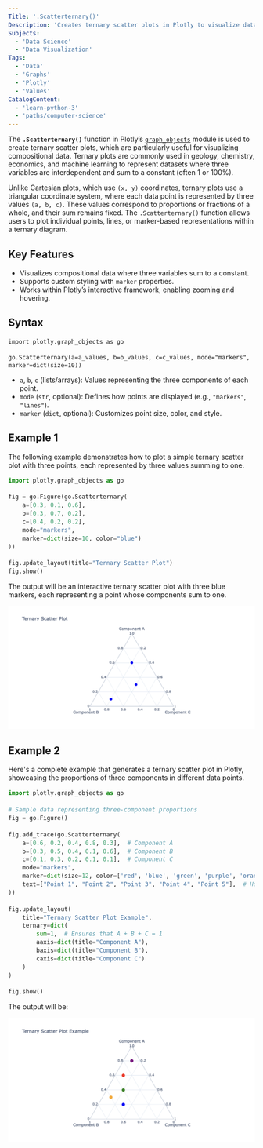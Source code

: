 ```yaml
---
Title: '.Scatterternary()'
Description: 'Creates ternary scatter plots in Plotly to visualize data with three components that sum to a constant.'
Subjects:
  - 'Data Science'
  - 'Data Visualization'
Tags:
  - 'Data'
  - 'Graphs'
  - 'Plotly'
  - 'Values'
CatalogContent:
  - 'learn-python-3'
  - 'paths/computer-science'
---
```


The **`.Scatterternary()`** function in Plotly’s [`graph_objects`](https://www.codecademy.com/resources/docs/plotly/graph-objects) module is used to create ternary scatter plots, which are particularly useful for visualizing compositional data. Ternary plots are commonly used in geology, chemistry, economics, and machine learning to represent datasets where three variables are interdependent and sum to a constant (often 1 or 100%).

Unlike Cartesian plots, which use `(x, y)` coordinates, ternary plots use a triangular coordinate system, where each data point is represented by three values `(a, b, c)`. These values correspond to proportions or fractions of a whole, and their sum remains fixed. The `.Scatterternary()` function allows users to plot individual points, lines, or marker-based representations within a ternary diagram.

## Key Features

- Visualizes compositional data where three variables sum to a constant.
- Supports custom styling with `marker` properties.
- Works within Plotly’s interactive framework, enabling zooming and hovering.

## Syntax

```pseudo
import plotly.graph_objects as go

go.Scatterternary(a=a_values, b=b_values, c=c_values, mode="markers", marker=dict(size=10))
```

- `a`, `b`, `c` (lists/arrays): Values representing the three components of each point.
- `mode` (`str`, optional): Defines how points are displayed (e.g., `"markers"`, `"lines"`).
- `marker` (`dict`, optional): Customizes point size, color, and style.

## Example 1

The following example demonstrates how to plot a simple ternary scatter plot with three points, each represented by three values summing to one.

```py
import plotly.graph_objects as go

fig = go.Figure(go.Scatterternary(
    a=[0.3, 0.1, 0.6],
    b=[0.3, 0.7, 0.2],
    c=[0.4, 0.2, 0.2],
    mode="markers",
    marker=dict(size=10, color="blue")
))

fig.update_layout(title="Ternary Scatter Plot")
fig.show()
```

The output will be an interactive ternary scatter plot with three blue markers, each representing a point whose components sum to one.

![A ternary scatter plot with three blue markers, each representing a point whose components sum to one.](https://raw.githubusercontent.com/Codecademy/docs/main/media/ternary-scatter-plot-example.png)

## Example 2

Here's a complete example that generates a ternary scatter plot in Plotly, showcasing the proportions of three components in different data points.

```py
import plotly.graph_objects as go

# Sample data representing three-component proportions
fig = go.Figure()

fig.add_trace(go.Scatterternary(
    a=[0.6, 0.2, 0.4, 0.8, 0.3],  # Component A
    b=[0.3, 0.5, 0.4, 0.1, 0.6],  # Component B
    c=[0.1, 0.3, 0.2, 0.1, 0.1],  # Component C
    mode="markers",
    marker=dict(size=12, color=['red', 'blue', 'green', 'purple', 'orange']),
    text=["Point 1", "Point 2", "Point 3", "Point 4", "Point 5"],  # Hover labels
))

fig.update_layout(
    title="Ternary Scatter Plot Example",
    ternary=dict(
        sum=1,  # Ensures that A + B + C = 1
        aaxis=dict(title="Component A"),
        baxis=dict(title="Component B"),
        caxis=dict(title="Component C")
    )
)

fig.show()
```

The output will be:

![A ternary plot with five color-coded points representing three-component proportions.](https://raw.githubusercontent.com/Codecademy/docs/main/media/ternary-scatter-plot-example-2.png)
